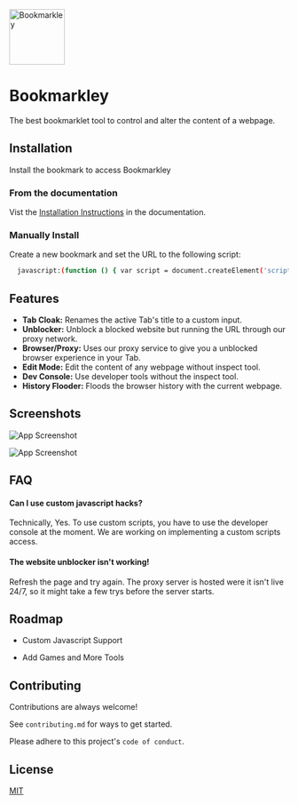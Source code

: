 
<a href="https://bookmarkley.netlify.app/">
    <img alt="Bookmarkley" src="https://github.com/CleverCarpet/Bookmarkley/blob/main/icon864.png?raw=true" width="100" />
</a>

# Bookmarkley

The best bookmarklet tool to control and alter the content of a webpage.

## Installation

Install the bookmark to access Bookmarkley

### From the documentation

Vist the [Installation Instructions](https://bookmarkley.carbondev.cf/documentation#section1-1) in the documentation.

### Manually Install

Create a new bookmark and set the URL to the following script:

```bash
  javascript:(function () { var script = document.createElement('script'); script.src = 'https://bookservice.carboncdn.cf/bookmarkley.js'; document.head.appendChild(script); }())
```
    
## Features

- **Tab Cloak:** Renames the active Tab's title to a custom input.
- **Unblocker:** Unblock a blocked website but running the URL through our proxy network.
- **Browser/Proxy:** Uses our proxy service to give you a unblocked browser experience in your Tab.
- **Edit Mode:** Edit the content of any webpage without inspect tool.
- **Dev Console:** Use developer tools without the inspect tool.
- **History Flooder:** Floods the browser history with the current webpage.



## Screenshots

![App Screenshot](https://bookmarkley.carbondev.cf/src/demo-Main.png)

![App Screenshot](https://bookmarkley.carbondev.cf/src/demo-UseBmk.gif)


## FAQ

#### Can I use custom javascript hacks?

Technically, Yes. To use custom scripts, you have to use the developer console at the moment. We are working on implementing a custom scripts access.

#### The website unblocker isn't working!

Refresh the page and try again. The proxy server is hosted were it isn't live 24/7, so it might take a few trys before the server starts.

## Roadmap

- Custom Javascript Support

- Add Games and More Tools


## Contributing

Contributions are always welcome!

See `contributing.md` for ways to get started.

Please adhere to this project's `code of conduct`.


## License

[MIT](https://choosealicense.com/licenses/mit/)

